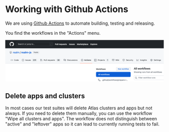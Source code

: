 # Working with Github Actions

We are using [Github Actions](https://github.com/features/actions) to automate building, testing and releasing.

You find the workflows in the "Actions" menu.

![GithubActions](assets/github-actions-menu.png)

## Delete apps and clusters

In most cases our test suites will delete Atlas clusters and apps but not always. If you need to delete them manually, you can use the workflow "Wipe all clusters and apps". The workflow does not distinguish between "active" and "leftover" apps so it can lead to currently running tests to fail.
